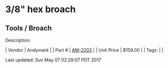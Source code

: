 # 3/8" hex broach
## Tools / Broach
Description: 	 

| Vendor | Andymark | 
| Part # | [AM-2203](http://www.andymark.com/product-p/am-2203.htm) | 
| Unit Price | $159.00 | 
| Tags: |  | 

Last updated: Sun May 07 02:29:07 PDT 2017